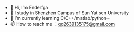 - 👋 Hi, I’m Enderfga
- 👀 I study in Shenzhen Campus of Sun Yat sen University
- 🌱 I’m currently learning C/C++/matlab/python···
- 📫 How to reach me ：qq2639135175@gmail.com

<!---
Enderfga/Enderfga is a ✨ special ✨ repository because its `README.md` (this file) appears on your GitHub profile.
You can click the Preview link to take a look at your changes.
--->
